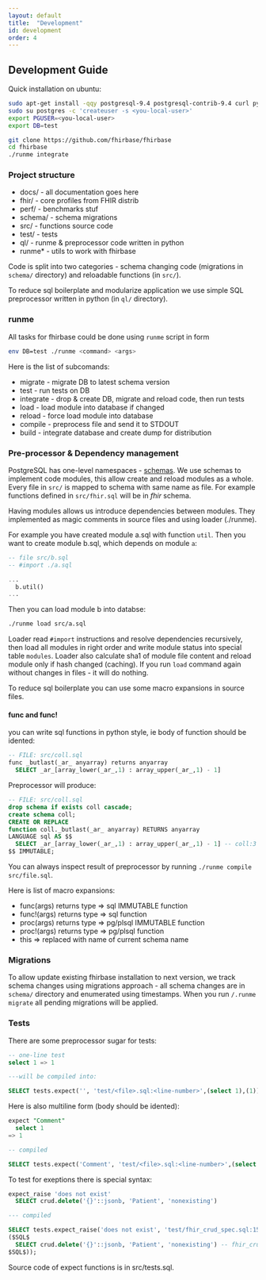 ```yaml
---
layout: default
title:  "Development"
id: development
order: 4
---
```


## Development Guide

Quick installation on ubuntu:

```bash
sudo apt-get install -qqy postgresql-9.4 postgresql-contrib-9.4 curl python
sudo su postgres -c 'createuser -s <you-local-user>'
export PGUSER=<you-local-user>
export DB=test

git clone https://github.com/fhirbase/fhirbase
cd fhirbase
./runme integrate
```

### Project structure

* docs/   - all documentation goes here
* fhir/   - core profiles from FHIR distrib
* perf/   - benchmarks stuf
* schema/ - schema migrations
* src/    - functions source code
* test/   - tests
* ql/     - runme & preprocessor code written in python
* runme*  - utils to work with fhirbase

Code is split into two categories -
schema changing code (migrations in `schema/` directory) and reloadable functions (in `src/`).

To reduce sql boilerplate and modularize application
we use simple SQL preprocessor written in python (in `ql/` directory).

### runme

All tasks for fhirbase could be done using `runme` script in form
```bash
env DB=test ./runme <command> <args>
```

Here is the list of subcomands:

* migrate - migrate DB to latest schema version
* test - run tests on DB
* integrate - drop & create DB, migrate and reload code, then run tests
* load <files-glob> - load module into database if changed
* reload <files-glob> - force load module into database
* compile <file-glob> - preprocess file and send it to STDOUT
* build - integrate database and create dump for distribution

### Pre-processor & Dependency management

PostgreSQL has one-level namespaces - [schemas](http://www.postgresql.org/docs/9.4/static/ddl-schemas.html).
We use schemas to implement code modules, this allow create and reload modules as a whole.
Every file in `src/` is mapped to schema with same name as file.
For example functions defined in `src/fhir.sql` will be in *fhir* schema.

Having modules allows us introduce dependencies between modules.
They implemented as magic comments in source files and using loader (./runme).

For example you have created module a.sql with function `util`. Then you want to
create module b.sql, which depends on module `a`:

```sql
-- file src/b.sql
-- #import ./a.sql

...
  b.util()
...

```

Then you can load module b into databse:

```bash
./runme load src/a.sql
```

Loader read `#import` instructions and resolve dependencies recursively,
then load all modules in right order and write module status into special table `modules`.
Loader also calculate sha1 of module file
content and reload module only if hash changed (caching).
If you run `load` command again without changes in files - it will do nothing.

To reduce sql boilerplate you can use some macro expansions in source files.

#### func and func!

you can write sql functions in python style,
ie body of function should be idented:

```sql
-- FILE: src/coll.sql
func _butlast(_ar_ anyarray) returns anyarray
  SELECT _ar_[array_lower(_ar_,1) : array_upper(_ar_,1) - 1]
```

Preprocessor will produce:

```sql
-- FILE: src/coll.sql
drop schema if exists coll cascade;
create schema coll;
CREATE OR REPLACE
function coll._butlast(_ar_ anyarray) RETURNS anyarray
LANGUAGE sql AS $$
  SELECT _ar_[array_lower(_ar_,1) : array_upper(_ar_,1) - 1] -- coll:3
$$ IMMUTABLE;

```

You can always inspect result of preprocessor by running `./runme compile src/file.sql`.

Here is list of macro expansions:

* func(args) returns type => sql IMMUTABLE function
* func!(args) returns type => sql function
* proc(args) returns type => pg/plsql IMMUTABLE function
* proc!(args) returns type => pg/plsql function
* this => replaced with name of current schema name

### Migrations

To allow update existing fhirbase installation to next version, we track schema changes
using migrations approach - all schema changes are in `schema/` directory and enumerated using
timestamps. When you run `/.runme migrate` all pending migrations will be applied.

### Tests

There are some preprocessor sugar for tests:

```sql
-- one-line test
select 1 => 1

---will be compiled into:

SELECT tests.expect('', 'test/<file>.sql:<line-number>',(select 1),(1));
```

Here is also multiline form (body should be idented):

```sql
expect "Comment"
  select 1
=> 1

-- compiled

SELECT tests.expect('Comment', 'test/<file>.sql:<line-number>',(select 1),(1));
```

To test for exeptions there is special syntax:

```sql
expect_raise 'does not exist'
  SELECT crud.delete('{}'::jsonb, 'Patient', 'nonexisting')

--- compiled

SELECT tests.expect_raise('does not exist', 'test/fhir_crud_spec.sql:151',
($SQL$
  SELECT crud.delete('{}'::jsonb, 'Patient', 'nonexisting') -- fhir_crud_spec:151
$SQL$));
```

Source code of expect functions is in src/tests.sql.
